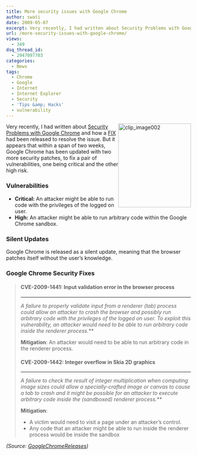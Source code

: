 ```yaml
---
title: More security issues with Google Chrome
author: swati
date: 2009-05-07
excerpt: Very recently, I had written about Security Problems with Google Chrome and how a FIX had been released to resolve the issue. But it appears that within a span of two weeks, Google Chrome has been updated with two more security patches, to fix a pair of vulnerabilities, one being critical and the other high risk.
url: /more-security-issues-with-google-chrome/
views:
  - 349
dsq_thread_id:
  - 2947097703
categories:
  - News
tags:
  - Chrome
  - Google
  - Internet
  - Internet Explorer
  - Security
  - 'Tips &amp; Hacks'
  - vulnerability
---
```

<img class="wp-image-52575" style="margin-left: 0px;margin-right: 0px" src="http://cdn.devilsworkshop.org/files/2009/05/clip-image00218.jpg" border="0" alt="clip_image002" hspace="12" width="198" height="228" align="right" />Very recently, I had written about [Security Problems with Google Chrome][1] and how a <a href="http://googlechromereleases.blogspot.com/2009/04/stable-update-security-fix.html" onclick="_gaq.push(['_trackEvent', 'outbound-article', 'http://googlechromereleases.blogspot.com/2009/04/stable-update-security-fix.html', 'FIX']);" >FIX</a> had been released to resolve the issue. But it appears that within a span of two weeks, Google Chrome has been updated with two more security patches, to fix a pair of vulnerabilities, one being critical and the other high risk.

### Vulnerabilities

  * **Critical:** An attacker might be able to run code with the privileges of the logged on user.
  * **High:** An attacker might be able to run arbitrary code within the Google Chrome sandbox.

### Silent Updates

Google Chrome is released as a silent update, meaning that the browser patches itself without the user’s knowledge.

### Google Chrome Security Fixes

> #### **CVE-2009-1441: Input validation error in the browser process**
> 
> ****
> 
> *A failure to properly validate input from a renderer (tab) process could allow an attacker to crash the browser and possibly run arbitrary code with the privileges of the logged on user. To exploit this vulnerability, an attacker would need to be able to run arbitrary code inside the renderer process.***
> 
> **Mitigation**: An attacker would need to be able to run arbitrary code in the renderer process.
> 
> #### CVE-2009-1442: Integer overflow in Skia 2D graphics
> 
> ****
> 
> *A failure to check the result of integer multiplication when computing image sizes could allow a specially-crafted image or canvas to cause a tab to crash and it might be possible for an attacker to execute arbitrary code inside the (sandboxed) renderer process.***
> 
> **Mitigation**:
> 
>   * A victim would need to visit a page under an attacker&#8217;s control.
>   * Any code that an attacker might be able to run inside the renderer process would be inside the sandbox

*(Source: <a href="http://googlechromereleases.blogspot.com/2009/05/stable-update-security-fix.html" onclick="_gaq.push(['_trackEvent', 'outbound-article', 'http://googlechromereleases.blogspot.com/2009/05/stable-update-security-fix.html', 'GoogleChromeReleases']);" >GoogleChromeReleases</a>)*

 [1]: http://devilsworkshop.org/security-problems-with-google-chrome/
